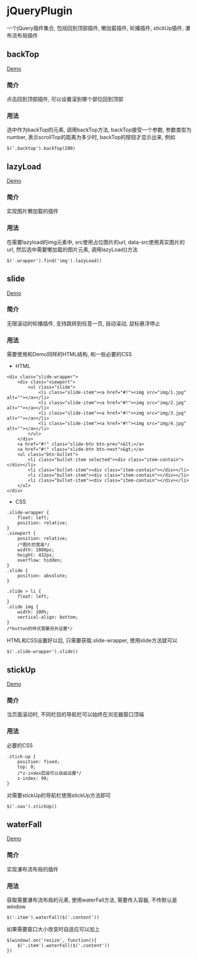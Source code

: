 # jQueryPlugin
一个jQuery插件集合, 包括回到顶部插件, 懒加载插件, 轮播插件, stickUp插件, 瀑布流布局插件
## backTop
[Demo](https://guoqichen.github.io/jQueryPlugin/demo/backTop/)
### 简介
点击回到顶部插件, 可以设置滚到哪个部位回到顶部
### 用法
选中作为backTop的元素, 调用backTop方法, backTop接受一个参数, 参数类型为number, 表示scrollTop的距离为多少时, backTop的按钮才显示出来, 例如
```
$('.backtop').backTop(200)
```

## lazyLoad
[Demo](https://guoqichen.github.io/jQueryPlugin/demo/lazyLoad/)
### 简介
实现图片懒加载的插件
### 用法
在需要lazyload的img元素中, src使用占位图片的url, data-src使用真实图片的url, 然后选中需要懒加载的图片元素, 调用lazyLoad()方法
```
$('.wrapper').find('img').lazyLoad()
```

## slide
[Demo](https://guoqichen.github.io/jQueryPlugin/demo/slide/)
### 简介
无限滚动的轮播插件, 支持跳转到任意一页, 自动滚动, 鼠标悬浮停止
### 用法
需要使用和Demo同样的HTML结构, 和一些必要的CSS

- HTML
```
<div class="slide-wrapper">
    <div class="viewport">
        <ul class="slide">
            <li class="slide-item"><a href="#!"><img src="img/1.jpg" alt=""></a></li>
            <li class="slide-item"><a href="#!"><img src="img/2.jpg" alt=""></a></li>
            <li class="slide-item"><a href="#!"><img src="img/3.jpg" alt=""></a></li>
            <li class="slide-item"><a href="#!"><img src="img/4.jpg" alt=""></a></li>
        </ul>
    </div>
    <a href="#!" class="slide-btn btn-prev">&lt;</a>
    <a href="#!" class="slide-btn btn-next">&gt;</a>
    <ul class="btn-bullet">
        <li class="bullet-item selected"><div class="item-contain"></div></li>
        <li class="bullet-item"><div class="item-contain"></div></li>
        <li class="bullet-item"><div class="item-contain"></div></li>
        <li class="bullet-item"><div class="item-contain"></div></li>
    </ul>
</div>
```

- CSS
```
.slide-wrapper {
    float: left;
    position: relative;
}
.viewport {
    position: relative;
    /*图片的宽高*/
    width: 1080px;
    height: 432px;
    overflow: hidden;
}
.slide {
    position: absolute;
}

.slide > li {
    float: left;
}
.slide img {
    width: 100%;
    vertical-align: bottom;
}
/*button的样式需要另外设置*/
```

HTML和CSS设置好以后, 只需要获取.slide-wrapper, 使用slide方法就可以
```
$('.slide-wrapper').slide()
```

## stickUp
[Demo](https://guoqichen.github.io/jQueryPlugin/demo/stickUp/)
### 简介
当页面滚动时, 不同栏目的导航栏可以始终在浏览器窗口顶端
### 用法
必要的CSS
```
.stick-up {
    position: fixed;
    top: 0;
    /*z-index层级可以自由设置*/
    z-index: 99;
}
```
对需要stickUp的导航栏使用stickUp方法即可
```
$('.nav').stickUp()
```

## waterFall
[Demo](https://guoqichen.github.io/jQueryPlugin/demo/waterFall/)
### 简介
实现瀑布流布局的插件
### 用法
获取需要瀑布流布局的元素, 使用waterFall方法, 需要传入容器, 不传默认是window
```
$('.item').waterFall($('.content'))
```
如果需要窗口大小改变时自适应可以加上
```
$(window).on('resize', function(){
    $('.item').waterFall($('.content'))
})
```

